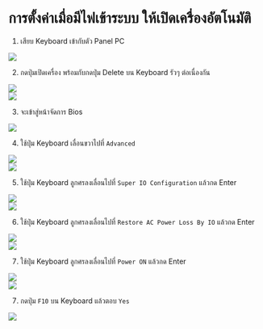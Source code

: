 # การตั้งค่าเมื่อมีไฟเข้าระบบ ให้เปิดเครื่องอัตโนมัติ  

1. เสียบ Keyboard เข้ากับตัว Panel PC  

![](image/1.jpg)  

2. กดปุ่มเปิดเครื่อง พร้อมกับกดปุ่ม Delete บน Keyboard รัวๆ ต่อเนื่องกัน  

![](image/2.jpg)  
![](image/3.jpg)  

3. จะเข้าสู่หน้าจัดการ Bios  

![](image/4.jpg)  

4. ใช้ปุ่ม Keyboard เลื่อนขวาไปที่ `Advanced`  

![](image/key.jpg)  
![](image/5.jpg)  

5. ใช้ปุ่ม Keyboard ลูกศรลงเลื่อนไปที่ `Super IO Configuration`  แล้วกด Enter  

![](image/key.jpg)  
![](image/6.jpg)  

6. ใช้ปุ่ม Keyboard ลูกศรลงเลื่อนไปที่ `Restore AC Power Loss By IO`  แล้วกด Enter  

![](image/key.jpg)  
![](image/7.jpg)  

7. ใช้ปุ่ม Keyboard ลูกศรลงเลื่อนไปที่ `Power ON`  แล้วกด Enter  

![](image/key.jpg)  
![](image/8.jpg)  

7. กดปุ่ม `F10` บน Keyboard แล้วตอบ `Yes`  

![](image/9.jpg)  
